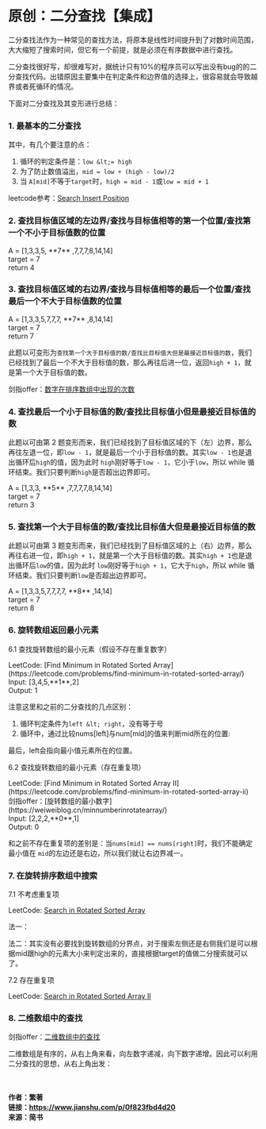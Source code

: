 # 原创：二分查找【集成】

二分查找法作为一种常见的查找方法，将原本是线性时间提升到了对数时间范围，大大缩短了搜索时间，但它有一个前提，就是必须在有序数据中进行查找。

二分查找很好写，却很难写对，据统计只有10%的程序员可以写出没有bug的的二分查找代码。出错原因主要集中在判定条件和边界值的选择上，很容易就会导致越界或者死循环的情况。

下面对二分查找及其变形进行总结：

### 1. 最基本的二分查找

其中，有几个要注意的点：
1. 循环的判定条件是：`low &lt;= high`
1. 为了防止数值溢出，`mid = low + (high - low)/2`
1. 当 `A[mid]`不等于`target`时，`high = mid - 1`或`low = mid + 1`

> 
leetcode参考：[Search Insert Position](https://leetcode.com/problems/search-insert-position/description/)


### 2. 查找目标值区域的左边界/查找与目标值相等的第一个位置/查找第一个不小于目标值数的位置

> 
<p>A = [1,3,3,5, **7** ,7,7,7,8,14,14]<br/>
target = 7<br/>
return 4</p>


### 3. 查找目标值区域的右边界/查找与目标值相等的最后一个位置/查找最后一个不大于目标值数的位置

> 
<p>A = [1,3,3,5,7,7,7, **7** ,8,14,14]<br/>
target = 7<br/>
return 7</p>


此题以可变形为`查找第一个大于目标值的数/查找比目标值大但是最接近目标值的数`，我们已经找到了最后一个不大于目标值的数，那么再往后进一位，返回`high + 1`，就是第一个大于目标值的数。

> 
剑指offer：[数字在排序数组中出现的次数](https://weiweiblog.cn/getnumberofk/)


### 4. 查找最后一个小于目标值的数/查找比目标值小但是最接近目标值的数

此题以可由第 2 题变形而来，我们已经找到了目标值区域的下（左）边界，那么再往左退一位，即`low - 1`，就是最后一个小于目标值的数。其实`low - 1`也是退出循环后`high`的值，因为此时 `high`刚好等于`low - 1`，它小于`low`，所以 while 循环结束。我们只要判断`high`是否超出边界即可。

> 
<p>A = [1,3,3, **5** ,7,7,7,7,8,14,14]<br/>
target = 7<br/>
return 3</p>


### 5. 查找第一个大于目标值的数/查找比目标值大但是最接近目标值的数

此题以可由第 3 题变形而来，我们已经找到了目标值区域的上（右）边界，那么再往右进一位，即`high + 1`，就是第一个大于目标值的数。其实`high + 1`也是退出循环后`low`的值，因为此时 `low`刚好等于`high + 1`，它大于`high`，所以 while 循环结束。我们只要判断`low`是否超出边界即可。

> 
<p>A = [1,3,3,5,7,7,7,7, **8** ,14,14]<br/>
target = 7<br/>
return 8</p>


### 6. 旋转数组返回最小元素

6.1 查找旋转数组的最小元素（假设不存在重复数字）

> 
<p>LeetCode: [Find Minimum in Rotated Sorted Array](https://leetcode.com/problems/find-minimum-in-rotated-sorted-array/)<br/>
Input: [3,4,5,**1**,2]<br/>
Output: 1</p>


注意这里和之前的二分查找的几点区别：
1. 循环判定条件为`left &lt; right`，没有等于号
1. 循环中，通过比较nums[left]与num[mid]的值来判断mid所在的位置:

最后，left会指向最小值元素所在的位置。

6.2 查找旋转数组的最小元素（存在重复项）

> 
<p>LeetCode: [Find Minimum in Rotated Sorted Array II](https://leetcode.com/problems/find-minimum-in-rotated-sorted-array-ii)<br/>
剑指offer：[旋转数组的最小数字](https://weiweiblog.cn/minnumberinrotatearray/)<br/>
Input: [2,2,2,**0**,1]<br/>
Output: 0</p>


和之前不存在重复项的差别是：当`nums[mid] == nums[right]`时，我们不能确定最小值在 `mid`的左边还是右边，所以我们就让右边界减一。

### 7. 在旋转排序数组中搜索

7.1 不考虑重复项

> 
LeetCode: [Search in Rotated Sorted Array](https://leetcode.com/problems/search-in-rotated-sorted-array)


法一：

法二：其实没有必要找到旋转数组的分界点，对于搜索左侧还是右侧我们是可以根据mid跟high的元素大小来判定出来的，直接根据target的值做二分搜索就可以了。

7.2 存在重复项

> 
LeetCode: [Search in Rotated Sorted Array II](https://leetcode.com/problems/search-in-rotated-sorted-array-ii/)


### 8. 二维数组中的查找

> 
剑指offer：[二维数组中的查找](https://weiweiblog.cn/find2array/)


二维数组是有序的，从右上角来看，向左数字递减，向下数字递增。因此可以利用二分查找的思想，从右上角出发：

<br/><br/><strong>作者：繁著<br/>
链接：https://www.jianshu.com/p/0f823fbd4d20<br/>
来源：简书</strong><br/>
 
